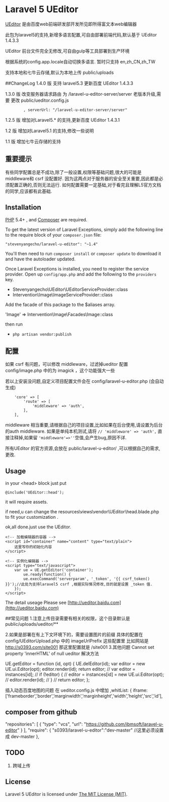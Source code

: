 Laravel 5  UEditor
=============

[UEditor](http://ueditor.baidu.com) 是由百度web前端研发部开发所见即所得富文本web编辑器

此包为laravel5的支持,新增多语言配置,可自由部署前端代码,默认基于 UEditor 1.4.3.3

UEditor 前台文件完全无修改,可自由gulp等工具部署到生产环境
 
根据系统的config.app.locale自动切换多语言. 暂时只支持 en,zh_CN,zh_TW

支持本地和七牛云存储,默认为本地上传 public/uploads

##ChangeLog
 1.4.0 版  支持 laravel5.3 更新百度 UEditor 1.4.3.3

 1.3.0 版  改变服务器请求路由 为 /laravel-u-editor-server/server 
           老版本升级,需要 更改 public/ueditor.config.js 
          
            , serverUrl: "/laravel-u-editor-server/server"

 1.2.5 版 增加对Laravel5.* 的支持,更新百度 UEditor 1.4.3.1
 
 1.2 版 增加对Laravel5.1 的支持,修改一些说明
 
 1.1 版 增加七牛云存储的支持

## 重要提示
有些同学配置总是不成功,除了一般设置,权限等基础问题,很大的可能是 middleware和 csrf 没配置好.
因为这两点对于服务器的安全至关重要,因此都是必须配置正确的,否则无法运行.
如何配置需要一定基础,对于看完且理解L5官方文档的同学,应该都有此基础.




## Installation

[PHP](https://php.net) 5.4+ , and [Composer](https://getcomposer.org) are required.

To get the latest version of Laravel Exceptions, simply add the following line to the require block of your `composer.json` file:

```
"stevenyangecho/laravel-u-editor": "~1.4"
```

You'll then need to run `composer install` or `composer update` to download it and have the autoloader updated.

Once Laravel Exceptions is installed, you need to register the service provider. Open up `config/app.php` and add the following to the `providers` key.

* Stevenyangecho\UEditor\UEditorServiceProvider::class
* Intervention\Image\ImageServiceProvider::class

Add the facade of this package to the $aliases array.

'Image' => Intervention\Image\Facades\Image::class


then run 

* `php artisan vendor:publish`



## 配置
 如果 csrf 有问题，可以修改 middleware，过滤掉ueditor
 配置 config/image.php 中的为 imagick ，这个功能强大一些

 若以上安装没问题,自定义项目配置文件会在 config/laravel-u-editor.php  (会自动生成)

        'core' => [
            'route' => [
                'middleware' => 'auth',
            ],
        ],
  middleware 相当重要,请根据自己的项目设置,比如如果在后台使用,请设置为后台的auth middleware.
  如果是单纯本机测试,请将 
  `// 'middleware' => 'auth',` 直接注释掉,如果留 `'middleware'=>''`空值,会产生bug,原因不详.
 
 所有UEditor 的官方资源,会放在 public/laravel-u-editor/ ,可以根据自己的需求,更改.


## Usage

in  your \<head>  block just put 

    @include('UEditor::head');
    
   it will require  assets.
   
   if need,u can change the resources\views\vendor\UEditor\head.blade.php
    to fit your customization .
    
   ok,all done.just use the UEditor.
   
   

    <!-- 加载编辑器的容器 -->
    <script id="container" name="content" type="text/plain">
        这里写你的初始化内容
    </script>

    <!-- 实例化编辑器 -->
    <script type="text/javascript">
        var ue = UE.getEditor('container');
            ue.ready(function() {
            ue.execCommand('serverparam', '_token', '{{ csrf_token() }}');//此处为支持laravel5 csrf ,根据实际情况修改,目的就是设置 _token 值.    
        });
    </script>






The detail useage Please see [http://ueditor.baidu.com](http://ueditor.baidu.com) 

##常见问题
1.注意上传目录需要有相关的权限，这个目录默认是 public/uploads/ueditor/**

2.如果是部署在有上下文环境下的，需要设置图片的前缀
具体的配置在 config/UEditorUpload.php 中的 
imageUrlPrefix 这些配置里 
比如网站是 http://s0393.com/site001
那这里配置就是 /site001
3.其他问题
Cannot set property 'innerHTML' of null ueditor 解决方法

UE.getEditor = function (id, opt) {
    UE.delEditor(id);
    var editor = new UE.ui.Editor(opt);
    editor.render(id);
    return editor;
    // var editor = instances[id];
    // if (!editor) {
    //    editor = instances[id] = new UE.ui.Editor(opt);
    //    editor.render(id);
    // }
    // return editor;
};

插入动态百度地图的问题
在 ueditor.config.js 中增加
,whitList: {
  iframe: ['frameborder','border','marginwidth','marginheight','width','height','src','id'],


## composer from github

  
"repositories": [
    {
        "type": "vcs",
        "url": "https://github.com/ibmsoft/laravel-u-editor"
    }
],
"require": {
     "s0393/laravel-u-editor":"dev-master" //这里必须设置成 dev-master
},



## TODO

1. 跨域上传

 
## License

Laravel 5  UEditor is licensed under [The MIT License (MIT)](LICENSE).
